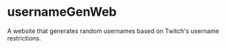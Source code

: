 # usernameGenWeb
 A website that generates random usernames based on Twitch's username restrictions.
